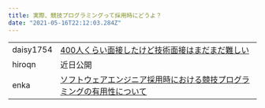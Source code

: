 ```yaml
---
title: 実際、競技プログラミングって採用時にどうよ？
date: "2021-05-16T22:12:03.284Z"
---
```


<table class="articles">
  <tr>
    <td>daisy1754</td>
    <td><a href="https://nkazuki.hatenablog.com/entry/2021/05/19/211318">400人くらい面接したけど技術面接はまだまだ難しい</a></td>
  </tr>
  <tr>
    <td>hiroqn</td>
    <td>近日公開</td>
  </tr>
  <tr>
    <td>enka</td>
    <td><a href="https://gist.github.com/enkaism/7b1ffeca14e5d4a55411e419b559ad7d">ソフトウェアエンジニア採用時における競技プログラミングの有用性について</a></td>
  </tr>
</table>
